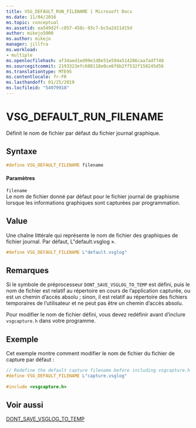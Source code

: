 ```yaml
---
title: VSG_DEFAULT_RUN_FILENAME | Microsoft Docs
ms.date: 11/04/2016
ms.topic: conceptual
ms.assetid: ea549d2f-c857-458c-93c7-bc5a2d11d15d
author: mikejo5000
ms.author: mikejo
manager: jillfra
ms.workload:
- multiple
ms.openlocfilehash: af34aed1ed99e1d8e51e594a514286caa7adf748
ms.sourcegitcommit: 2193323efc608118e0ce6f6b2ff532f158245d56
ms.translationtype: MTE95
ms.contentlocale: fr-FR
ms.lasthandoff: 01/25/2019
ms.locfileid: "54979918"
---
```

# <a name="vsgdefaultrunfilename"></a>VSG_DEFAULT_RUN_FILENAME
Définit le nom de fichier par défaut du fichier journal graphique.  
  
## <a name="syntax"></a>Syntaxe  
  
```C++  
#define VSG_DEFAULT_FILENAME filename  
```  
  
#### <a name="parameters"></a>Paramètres  
 `filename`  
 Le nom de fichier donné par défaut pour le fichier journal de graphisme lorsque les informations graphiques sont capturées par programmation.  
  
## <a name="value"></a>Value  
 Une chaîne littérale qui représente le nom de fichier des graphiques de fichier journal. Par défaut, L"default.vsglog ».  
  
```C++  
#define VSG_DEFAULT_FILENAME L"default.vsglog"  
```  
  
## <a name="remarks"></a>Remarques  
 Si le symbole de préprocesseur `DONT_SAVE_VSGLOG_TO_TEMP` est défini, puis le nom de fichier est relatif au répertoire en cours de l’application capturée, ou est un chemin d’accès absolu ; sinon, il est relatif au répertoire des fichiers temporaires de l’utilisateur et ne peut pas être un chemin d’accès absolu.  
  
 Pour modifier le nom de fichier défini, vous devez redéfinir avant d’inclure `vsgcapture.h` dans votre programme.  
  
## <a name="example"></a>Exemple  
 Cet exemple montre comment modifier le nom de fichier du fichier de capture par défaut :  
  
```C++  
// Redefine the default capture filename before including vsgcapture.h  
#define VSG_DEFAULT_FILENAME L"capture.vsglog"  
  
#include <vsgcapture.h>  
```  
  
## <a name="see-also"></a>Voir aussi  
 [DONT_SAVE_VSGLOG_TO_TEMP](dont-save-vsglog-to-temp.md)